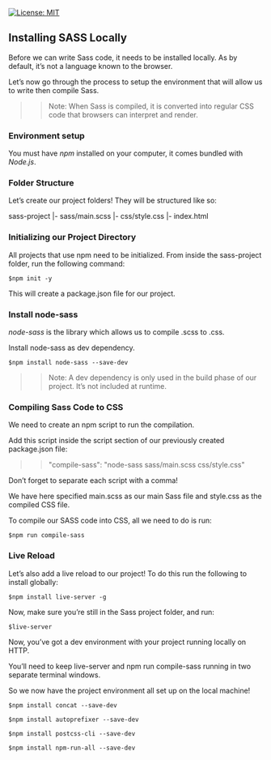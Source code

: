 [![License: MIT](https://img.shields.io/badge/License-MIT-yellow.svg)](https://opensource.org/licenses/MIT)

## Installing SASS Locally

Before we can write Sass code, it needs to be installed locally. As by default, it’s not a language known to the browser.

Let’s now go through the process to setup the environment that will allow us to write then compile Sass.

>>Note: When Sass is compiled, it is converted into regular CSS code that browsers can interpret and render.

### Environment setup

You must have *npm* installed on your computer, it comes bundled with *Node.js*.

### Folder Structure

Let’s create our project folders! They will be structured like so:

sass-project
   |- sass/main.scss
   |- css/style.css
   |- index.html

### Initializing our Project Directory

All projects that use npm need to be initialized. From inside the sass-project folder, run the following command:

`$npm init -y`

This will create a package.json file for our project.

### Install node-sass

*node-sass* is the library which allows us to compile .scss to .css.

Install node-sass as dev dependency.

`$npm install node-sass --save-dev`

>>Note: A dev dependency is only used in the build phase of our project. It’s not included at runtime.

### Compiling Sass Code to CSS

We need to create an npm script to run the compilation.

Add this script inside the script section of our previously created package.json file:

>>"compile-sass": "node-sass sass/main.scss css/style.css"

Don’t forget to separate each script with a comma!

We have here specified main.scss as our main Sass file and style.css as the compiled CSS file.

To compile our SASS code into CSS, all we need to do is run:

`$npm run compile-sass`

### Live Reload

Let’s also add a live reload to our project! To do this run the following to install globally:

`$npm install live-server -g`

Now, make sure you’re still in the Sass project folder, and run:

`$live-server`

Now, you’ve got a dev environment with your project running locally on HTTP.

You’ll need to keep live-server and npm run compile-sass running in two separate terminal windows.

So we now have the project environment all set up on the local machine!

`$npm install concat --save-dev`

`$npm install autoprefixer --save-dev`

`$npm install postcss-cli --save-dev`

`$npm install npm-run-all --save-dev`
